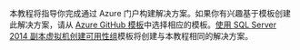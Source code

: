 本教程将指导你完成通过 Azure 门户构建解决方案。如果你有兴趣基于模板创建此解决方案，请从 [Azure GitHub 模板](http://github.com/Azure/azure-quickstart-templates)中选择相应的模板。[使用 SQL Server 2014 副本虚拟机创建可用性组](http://github.com/Azure/azure-quickstart-templates/tree/master/sqlvm-alwayson-cluster)模板将创建与本教程相同的解决方案。

<!---HONumber=Mooncake_0627_2016-->